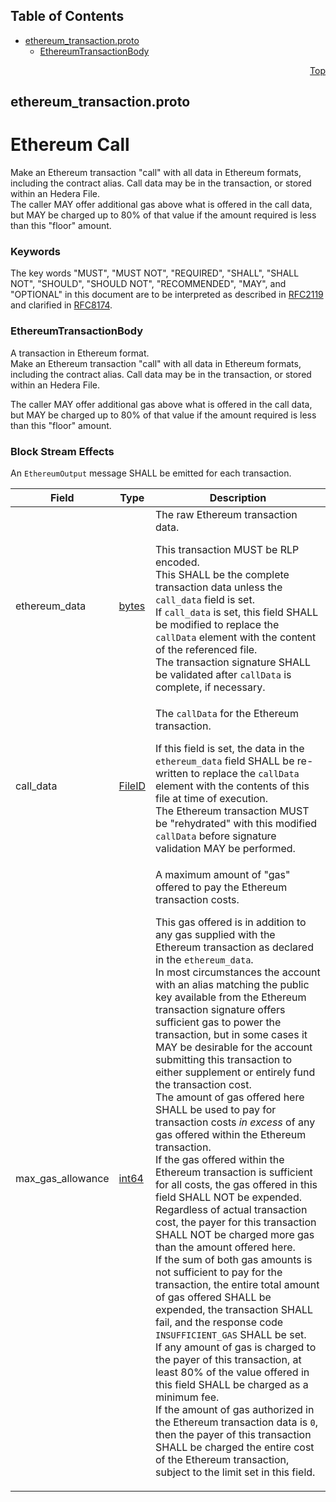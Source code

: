 ## Table of Contents

- [ethereum_transaction.proto](#ethereum_transaction-proto)
    - [EthereumTransactionBody](#proto-EthereumTransactionBody)
  



<a name="ethereum_transaction-proto"></a>
<p align="right"><a href="#top">Top</a></p>

## ethereum_transaction.proto
# Ethereum Call
Make an Ethereum transaction "call" with all data in Ethereum formats,
including the contract alias. Call data may be in the transaction,
or stored within an Hedera File.<br/>
The caller MAY offer additional gas above what is offered in the call
data, but MAY be charged up to 80% of that value if the amount required
is less than this "floor" amount.

### Keywords
The key words "MUST", "MUST NOT", "REQUIRED", "SHALL", "SHALL NOT",
"SHOULD", "SHOULD NOT", "RECOMMENDED", "MAY", and "OPTIONAL" in this
document are to be interpreted as described in
[RFC2119](https://www.ietf.org/rfc/rfc2119) and clarified in
[RFC8174](https://www.ietf.org/rfc/rfc8174).


<a name="proto-EthereumTransactionBody"></a>

### EthereumTransactionBody
A transaction in Ethereum format.<br/>
Make an Ethereum transaction "call" with all data in Ethereum formats,
including the contract alias. Call data may be in the transaction, or
stored within an Hedera File.

The caller MAY offer additional gas above what is offered in the call data,
but MAY be charged up to 80% of that value if the amount required is less
than this "floor" amount.

### Block Stream Effects
An `EthereumOutput` message SHALL be emitted for each transaction.


| Field | Type | Description |
| ----- | ---- | ----------- |
| ethereum_data | [bytes](#bytes) | The raw Ethereum transaction data. <p> This transaction MUST be RLP encoded.<br/> This SHALL be the complete transaction data unless the `call_data` field is set.<br/> If `call_data` is set, this field SHALL be modified to replace the `callData` element with the content of the referenced file.<br/> The transaction signature SHALL be validated after `callData` is complete, if necessary. |
| call_data | [FileID](#proto-FileID) | The `callData` for the Ethereum transaction. <p> If this field is set, the data in the `ethereum_data` field SHALL be re-written to replace the `callData` element with the contents of this file at time of execution.<br/> The Ethereum transaction MUST be "rehydrated" with this modified `callData` before signature validation MAY be performed. |
| max_gas_allowance | [int64](#int64) | A maximum amount of "gas" offered to pay the Ethereum transaction costs. <p> This gas offered is in addition to any gas supplied with the Ethereum transaction as declared in the `ethereum_data`.<br/> In most circumstances the account with an alias matching the public key available from the Ethereum transaction signature offers sufficient gas to power the transaction, but in some cases it MAY be desirable for the account submitting this transaction to either supplement or entirely fund the transaction cost.<br/> The amount of gas offered here SHALL be used to pay for transaction costs _in excess_ of any gas offered within the Ethereum transaction.<br/> If the gas offered within the Ethereum transaction is sufficient for all costs, the gas offered in this field SHALL NOT be expended.<br/> Regardless of actual transaction cost, the payer for this transaction SHALL NOT be charged more gas than the amount offered here.<br/> If the sum of both gas amounts is not sufficient to pay for the transaction, the entire total amount of gas offered SHALL be expended, the transaction SHALL fail, and the response code `INSUFFICIENT_GAS` SHALL be set.<br/> If any amount of gas is charged to the payer of this transaction, at least 80% of the value offered in this field SHALL be charged as a minimum fee.<br/> If the amount of gas authorized in the Ethereum transaction data is `0`, then the payer of this transaction SHALL be charged the entire cost of the Ethereum transaction, subject to the limit set in this field. |





 <!-- end messages -->

 <!-- end enums -->

 <!-- end HasExtensions -->

 <!-- end services -->




